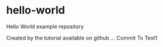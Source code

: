 # hello-world
Hello World example repository

Created by the tutorial available on github ...
Commit To Test1
